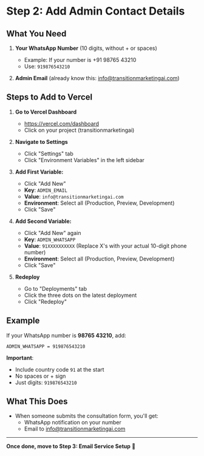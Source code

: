 # Step 2: Add Admin Contact Details

## What You Need

1. **Your WhatsApp Number** (10 digits, without + or spaces)
   - Example: If your number is +91 98765 43210
   - Use: `919876543210`

2. **Admin Email** (already know this: info@transitionmarketingai.com)

## Steps to Add to Vercel

1. **Go to Vercel Dashboard**
   - https://vercel.com/dashboard
   - Click on your project (transitionmarketingai)

2. **Navigate to Settings**
   - Click "Settings" tab
   - Click "Environment Variables" in the left sidebar

3. **Add First Variable:**
   - Click "Add New"
   - **Key**: `ADMIN_EMAIL`
   - **Value**: `info@transitionmarketingai.com`
   - **Environment**: Select all (Production, Preview, Development)
   - Click "Save"

4. **Add Second Variable:**
   - Click "Add New" again
   - **Key**: `ADMIN_WHATSAPP`
   - **Value**: `91XXXXXXXXXX` (Replace X's with your actual 10-digit phone number)
   - **Environment**: Select all (Production, Preview, Development)
   - Click "Save"

5. **Redeploy**
   - Go to "Deployments" tab
   - Click the three dots on the latest deployment
   - Click "Redeploy"

## Example

If your WhatsApp number is **98765 43210**, add:
```
ADMIN_WHATSAPP = 919876543210
```

**Important**: 
- Include country code `91` at the start
- No spaces or + sign
- Just digits: `919876543210`

## What This Does

- When someone submits the consultation form, you'll get:
  - WhatsApp notification on your number
  - Email to info@transitionmarketingai.com

---

**Once done, move to Step 3: Email Service Setup** 📧


